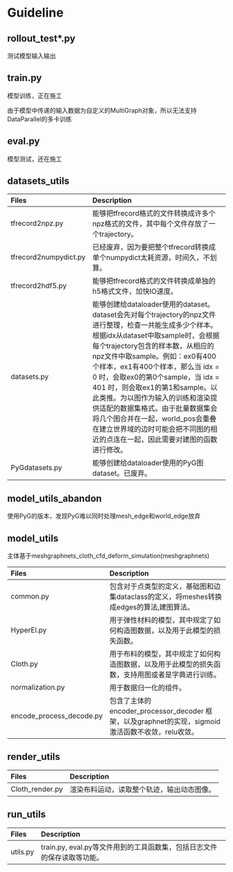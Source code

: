 # Guideline
## rollout_test*.py

测试模型输入输出

## train.py

模型训练，正在施工

由于模型中传递的输入数据为自定义的MultiGraph对象，所以无法支持DataParallel的多卡训练

## eval.py

模型测试，还在施工

## datasets_utils

|Files     |Description|
|:-------- |:-----|
|tfrecord2npz.py  | 能够把tfrecord格式的文件转换成许多个npz格式的文件，其中每个文件存放了一个trajectory。|
|tfrecord2numpydict.py  | 已经废弃，因为要把整个tfrecord转换成单个numpydict太耗资源，时间久，不划算。|
|tfrecord2hdf5.py  | 能够把tfrecord格式的文件转换成单独的h5格式文件，加快IO速度。|
|datasets.py  | 能够创建给dataloader使用的dataset。dataset会先对每个trajectory的npz文件进行整理，检查一共能生成多少个样本。根据idx从dataset中取sample时，会根据每个trajectory包含的样本数，从相应的npz文件中取sample。例如：ex0有400个样本，ex1有400个样本，那么当 idx = 0 时，会取ex0的第0个sample，当 idx = 401 时，则会取ex1的第1和sample。以此类推。为以图作为输入的训练和渲染提供适配的数据集格式。由于批量数据集会将几个图合并在一起，world_pos会重叠在建立世界域的边时可能会把不同图的相近的点连在一起，因此需要对建图的函数进行修改。|
|PyGdatasets.py  | 能够创建给dataloader使用的PyG图dataset。已废弃。|



## model_utils_abandon
使用PyG的版本，发现PyG难以同时处理mesh_edge和world_edge放弃

## model_utils
主体基于meshgraphnets_cloth_cfd_deform_simulation(meshgraphnets)

|Files     |Description|
|:-------- |:-----|
|common.py|包含对于点类型的定义，基础图和边集dataclass的定义，将meshes转换成edges的算法,建图算法。|
|HyperEl.py|用于弹性材料的模型，其中规定了如何构造图数据，以及用于此模型的损失函数。|
|Cloth.py|用于布料的模型，其中规定了如何构造图数据，以及用于此模型的损失函数，支持用图或者是字典进行训练。|
|normalization.py|用于数据归一化的组件。|
|encode_process_decode.py|包含了主体的 encoder_processor_decoder 框架，以及graphnet的实现，sigmoid激活函数不收敛，relu收敛。 |

## render_utils

|Files     |Description|
|:-------- |:-----|
|Cloth_render.py|渲染布料运动，读取整个轨迹，输出动态图像。|

## run_utils

|Files     |Description|
|:-------- |:-----|
|utils.py|train.py, eval.py等文件用到的工具函数集，包括日志文件的保存读取等功能。|